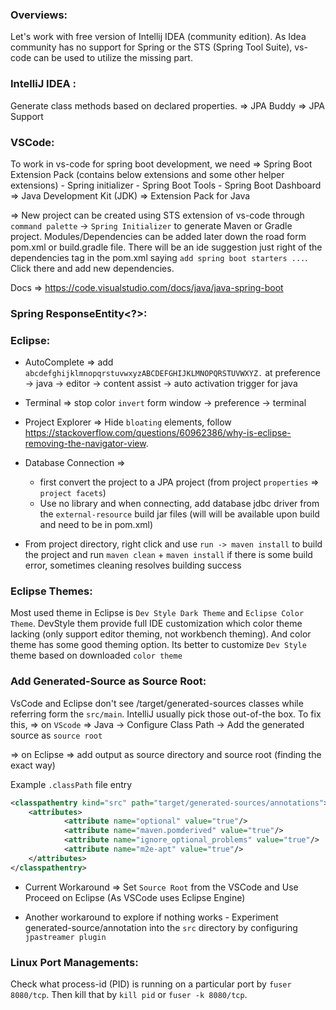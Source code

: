 ### Overviews:
Let's work with free version of Intellij IDEA (community edition). As Idea community has no support for Spring or the STS (Spring Tool Suite), vs-code can be used to utilize the missing part.

### IntelliJ IDEA :
Generate class methods based on declared properties.
=> JPA Buddy 
=> JPA Support

### VSCode:
To work in vs-code for spring boot development, we need
=> Spring Boot Extension Pack (contains below extensions and some other helper extensions)
    - Spring initializer
    - Spring Boot Tools
    - Spring Boot Dashboard
=> Java Development Kit (JDK)
=> Extension Pack for Java

=> New project can be created using STS extension of vs-code through `command palette` -> `Spring Initializer` to generate Maven or Gradle project. Modules/Dependencies can be added later down the road form pom.xml or build.gradle file. There will be an ide suggestion just right of the dependencies tag in the pom.xml saying `add spring boot starters ...`. Click there and add new dependencies.

Docs => https://code.visualstudio.com/docs/java/java-spring-boot


### Spring ResponseEntity<?>:


### Eclipse:
- AutoComplete => add `abcdefghijklmnopqrstuvwxyzABCDEFGHIJKLMNOPQRSTUVWXYZ.` at preference -> java -> editor -> content assist -> auto activation trigger for java

- Terminal => stop color `invert` form window -> preference -> terminal
- Project Explorer => Hide `bloating` elements, follow https://stackoverflow.com/questions/60962386/why-is-eclipse-removing-the-navigator-view.
- Database Connection =>
    - first convert the project to a JPA project (from project `properties` => `project facets`)
    - Use no library and when connecting, add database jdbc driver from the `external-resource` build jar files (will will be available upon build and need to be in pom.xml)
- From project directory, right click and use `run -> maven install` to build the project and run `maven clean` + `maven install` if there is some build error, sometimes cleaning resolves building success  

### Eclipse Themes:
Most used theme in Eclipse is `Dev Style Dark Theme` and `Eclipse Color Theme`.
DevStyle them provide full IDE customization which color theme lacking (only support editor theming, not workbench theming). And color theme has some good theming option.
Its better to customize `Dev Style` theme based on downloaded `color theme`

### Add Generated-Source as Source Root:
VsCode and Eclipse don't see /target/generated-sources classes while referring form the `src/main`. IntelliJ usually pick those out-of-the box.
To fix this, 
=> on `VScode` => Java -> Configure Class Path -> Add the generated source as `source root`

=> on Eclipse => add output as source directory and source root (finding the exact way)


Example `.classPath` file entry

```xml
<classpathentry kind="src" path="target/generated-sources/annotations">
    <attributes>
            <attribute name="optional" value="true"/>
            <attribute name="maven.pomderived" value="true"/>
            <attribute name="ignore_optional_problems" value="true"/>
            <attribute name="m2e-apt" value="true"/>
    </attributes>
</classpathentry>
```

* Current Workaround => Set `Source Root` from the VSCode and Use Proceed on Eclipse (As VSCode uses Eclipse Engine)

* Another workaround to explore if nothing works - Experiment generated-source/annotation into the `src` directory by configuring `jpastreamer plugin`

### Linux Port Managements:
Check what process-id (PID) is running on a particular port by `fuser 8080/tcp`. Then kill that by `kill pid` or `fuser -k 8080/tcp`.

###